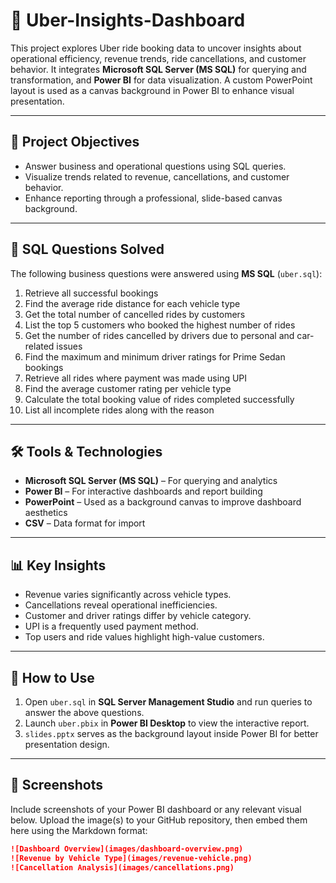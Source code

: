 # 🚗 Uber-Insights-Dashboard

This project explores Uber ride booking data to uncover insights about operational efficiency, revenue trends, ride cancellations, and customer behavior. It integrates **Microsoft SQL Server (MS SQL)** for querying and transformation, and **Power BI** for data visualization. A custom PowerPoint layout is used as a canvas background in Power BI to enhance visual presentation.

---

## 🎯 Project Objectives

- Answer business and operational questions using SQL queries.  
- Visualize trends related to revenue, cancellations, and customer behavior.  
- Enhance reporting through a professional, slide-based canvas background.

---

## 🧠 SQL Questions Solved

The following business questions were answered using **MS SQL** (`uber.sql`):

1. Retrieve all successful bookings  
2. Find the average ride distance for each vehicle type  
3. Get the total number of cancelled rides by customers  
4. List the top 5 customers who booked the highest number of rides  
5. Get the number of rides cancelled by drivers due to personal and car-related issues  
6. Find the maximum and minimum driver ratings for Prime Sedan bookings  
7. Retrieve all rides where payment was made using UPI  
8. Find the average customer rating per vehicle type  
9. Calculate the total booking value of rides completed successfully  
10. List all incomplete rides along with the reason  

---

## 🛠️ Tools & Technologies

- **Microsoft SQL Server (MS SQL)** – For querying and analytics  
- **Power BI** – For interactive dashboards and report building  
- **PowerPoint** – Used as a background canvas to improve dashboard aesthetics  
- **CSV** – Data format for import  

---

## 📊 Key Insights

- Revenue varies significantly across vehicle types.  
- Cancellations reveal operational inefficiencies.  
- Customer and driver ratings differ by vehicle category.  
- UPI is a frequently used payment method.  
- Top users and ride values highlight high-value customers.

---

## 📌 How to Use

1. Open `uber.sql` in **SQL Server Management Studio** and run queries to answer the above questions.  
2. Launch `uber.pbix` in **Power BI Desktop** to view the interactive report.  
3. `slides.pptx` serves as the background layout inside Power BI for better presentation design.  

---

## 📸 Screenshots

Include screenshots of your Power BI dashboard or any relevant visual below. Upload the image(s) to your GitHub repository, then embed them here using the Markdown format:

```markdown
![Dashboard Overview](images/dashboard-overview.png)
![Revenue by Vehicle Type](images/revenue-vehicle.png)
![Cancellation Analysis](images/cancellations.png)

